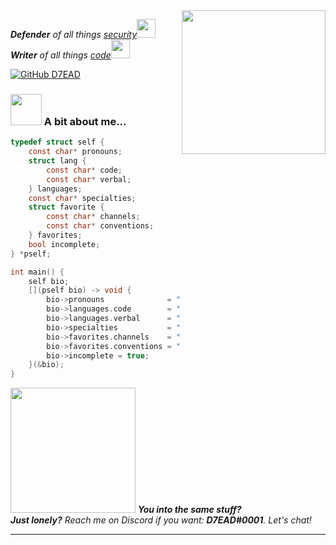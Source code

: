 <img align='right' src="https://media1.giphy.com/media/gdYjehWJBCApmOEeCp/giphy.gif?cid=ecf05e472qv4nveqwob809s0hwc9zcpktawc2tj2w7dstb4u&rid=giphy.gif" width="230">
<p><em><b>Defender</b> of all things <a href="https://www.google.com/search?q=define+cybersecurity">security</a><img src="https://media2.giphy.com/media/J5B00esp0BoiCrqdCe/giphy.gif?cid=ecf05e47eerjc3i3ed65p91r3yidvlwdtvb9u298dlo1dyty&rid=giphy.gif" width="30"></br><b>Writer</b> of all things <a href="https://www.google.com/search?q=define+code">code</a><img src="https://media1.giphy.com/media/hsDkitC0kWA60R5VEU/giphy.gif?cid=ecf05e47y2ih2fkt6oeehzgjm7sru42s8l9a33evle5z6aoq&rid=giphy.gif" width="30"></em></p>

[![GitHub D7EAD](https://img.shields.io/github/followers/D7EAD?label=follow&style=social)](https://github.com/D7EAD)


### <img src="https://media0.giphy.com/media/dyX9ixfxMpOUGawfdK/giphy.gif?cid=ecf05e47km7brmaez7v6nii1nlqwqzz42wlo1vx33vzbvlkb&rid=giphy.gif" width="50"> A bit about me...

```c
typedef struct self {
	const char* pronouns;
	struct lang {
		const char* code;
		const char* verbal;
	} languages;
	const char* specialties;
	struct favorite {
		const char* channels;
		const char* conventions;
	} favorites;
	bool incomplete;
} *pself;

int main() {
	self bio;
	[](pself bio) -> void {
		bio->pronouns              = "I'm a guy";
		bio->languages.code        = "C, C++, Python";
		bio->languages.verbal      = "Russian:some, Spanish:some, English:fluent";
		bio->specialties           = "Networking, cybersecurity, programming";
		bio->favorites.channels    = "PwnFunction, Networking Chuck, liveOverflow";
		bio->favorites.conventions = "DEFCON (non-SafeMode)";
		bio->incomplete = true;
	}(&bio);
}
```

<img src="https://media1.giphy.com/media/lo4Rb0bkHuH1V8dbvY/giphy.gif?cid=ecf05e47atcxqpdeavvp4nsxu0aayofdslnfkwutxcdml3f3&rid=giphy.gif" width="200"> <em><b>You into the same stuff?</br>Just lonely?</b> Reach me on Discord if you want: <b>D7EAD#0001</b>. Let's chat!</em>

---
